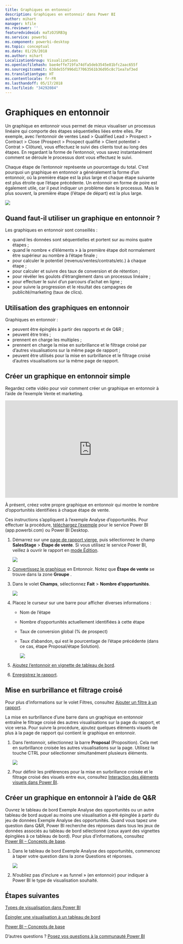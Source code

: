 ```yaml
---
title: Graphiques en entonnoir
description: Graphiques en entonnoir dans Power BI
author: mihart
manager: kfile
ms.reviewer: ''
featuredvideoid: maTzOJSRB3g
ms.service: powerbi
ms.component: powerbi-desktop
ms.topic: conceptual
ms.date: 01/29/2018
ms.author: mihart
LocalizationGroup: Visualizations
ms.openlocfilehash: bae4effe719fa74dfa5deb3545e81bfc2aac655f
ms.sourcegitcommit: 638de55f996d177063561b36d95c8c71ea7af3ed
ms.translationtype: HT
ms.contentlocale: fr-FR
ms.lasthandoff: 05/17/2018
ms.locfileid: "34292084"
---
```

# <a name="funnel-charts"></a>Graphiques en entonnoir
Un graphique en entonnoir vous permet de mieux visualiser un processus linéaire qui comporte des étapes séquentielles liées entre elles. Par exemple, avec l’entonnoir de ventes Lead \> Qualified Lead \> Prospect \> Contract \> Close (Prospect > Prospect qualifié > Client potentiel > Contrat > Clôture), vous effectuez le suivi des clients tout au long des étapes.  En regardant la forme de l’entonnoir, vous savez instantanément comment se déroule le processus dont vous effectuez le suivi.

Chaque étape de l’entonnoir représente un pourcentage du total. C’est pourquoi un graphique en entonnoir a généralement la forme d’un entonnoir, où la première étape est la plus large et chaque étape suivante est plus étroite que l’étape précédente.  Un entonnoir en forme de poire est également utile, car il peut indiquer un problème dans le processus.  Mais le plus souvent, la première étape (l’étape de départ) est la plus large.

![](media/power-bi-visualization-funnel-charts/funnelplain.png)

## <a name="when-to-use-a-funnel-chart"></a>Quand faut-il utiliser un graphique en entonnoir ?
Les graphiques en entonnoir sont conseillés :

* quand les données sont séquentielles et portent sur au moins quatre étapes ;
* quand le nombre « d’éléments » à la première étape doit normalement être supérieur au nombre à l’étape finale ;
* pour calculer le potentiel (revenus/ventes/contrats/etc.) à chaque étape ;
* pour calculer et suivre des taux de conversion et de rétention ;
* pour révéler les goulots d’étranglement dans un processus linéaire ;
* pour effectuer le suivi d’un parcours d’achat en ligne ;
* pour suivre la progression et le résultat des campagnes de publicité/marketing (taux de clics).

## <a name="working-with-funnel-charts"></a>Utilisation des graphiques en entonnoir
Graphiques en entonnoir :

* peuvent être épinglés à partir des rapports et de Q&R ;
* peuvent être triés ;
* prennent en charge les multiples ;
* prennent en charge la mise en surbrillance et le filtrage croisé par d’autres visualisations sur la même page de rapport ;
* peuvent être utilisés pour la mise en surbrillance et le filtrage croisé d’autres visualisations sur la même page de rapport.

## <a name="create-a-basic-funnel-chart"></a>Créer un graphique en entonnoir simple
Regardez cette vidéo pour voir comment créer un graphique en entonnoir à l’aide de l’exemple Vente et marketing.

<iframe width="560" height="315" src="https://www.youtube.com/embed/qKRZPBnaUXM" frameborder="0" allow="autoplay; encrypted-media" allowfullscreen></iframe>


À présent, créez votre propre graphique en entonnoir qui montre le nombre d’opportunités identifiées à chaque étape de vente.

Ces instructions s’appliquent à l’exemple Analyse d’opportunités. Pour effectuer la procédure, [téléchargez l’exemple](sample-datasets.md) pour le service Power BI (app.powerbi.com) ou Power BI Desktop.   

1. Démarrez sur une [page de rapport vierge](power-bi-report-add-page.md), puis sélectionnez le champ **SalesStage** \> **Étape de vente**. Si vous utilisez le service Power BI, veillez à ouvrir le rapport en [mode Édition](service-interact-with-a-report-in-editing-view.md).
   
    ![](media/power-bi-visualization-funnel-charts/funnelselectfield_new.png)
2. [Convertissez le graphique](power-bi-report-change-visualization-type.md) en Entonnoir. Notez que **Étape de vente** se trouve dans la zone **Groupe** . 
3. Dans le volet **Champs**, sélectionnez **Fait** \> **Nombre d’opportunités**.
   
    ![](media/power-bi-visualization-funnel-charts/power-bi-funnel.png)
4. Placez le curseur sur une barre pour afficher diverses informations :
   
   * Nom de l’étape
   * Nombre d’opportunités actuellement identifiées à cette étape
   * Taux de conversion global (% de prospect) 
   * Taux d’abandon, qui est le pourcentage de l’étape précédente (dans ce cas, étape Proposal/étape Solution).
     
     ![](media/power-bi-visualization-funnel-charts/funnelhover_new.png)
5. [Ajoutez l’entonnoir en vignette de tableau de bord](service-dashboard-tiles.md). 
6. [Enregistrez le rapport](service-report-save.md).

## <a name="highlighting-and-cross-filtering"></a>Mise en surbrillance et filtrage croisé
Pour plus d’informations sur le volet Filtres, consultez [Ajouter un filtre à un rapport](power-bi-report-add-filter.md).

La mise en surbrillance d’une barre dans un graphique en entonnoir entraîne le filtrage croisé des autres visualisations sur la page du rapport, et vice versa. Pour suivre la procédure, ajoutez quelques éléments visuels de plus à la page de rapport qui contient le graphique en entonnoir.

1. Dans l’entonnoir, sélectionnez la barre **Proposal** (Proposition). Cela met en surbrillance croisée les autres visualisations sur la page. Utilisez la touche CTRL pour sélectionner simultanément plusieurs éléments.
   
   ![](media/power-bi-visualization-funnel-charts/funnelchartnoowl.gif)
2. Pour définir les préférences pour la mise en surbrillance croisée et le filtrage croisé des visuels entre eux, consultez [Interaction des éléments visuels dans Power BI](service-reports-visual-interactions.md).

## <a name="create-a-funnel-chart-in-qa"></a>Créer un graphique en entonnoir à l’aide de Q&R
Ouvrez le tableau de bord Exemple Analyse des opportunités ou un autre tableau de bord auquel au moins une visualisation a été épinglée à partir du jeu de données Exemple Analyse des opportunités.  Quand vous tapez une question dans Q&R, Power BI recherche des réponses dans tous les jeux de données associés au tableau de bord sélectionné (ceux ayant des vignettes épinglées à ce tableau de bord). Pour plus d’informations, consultez [Power BI – Concepts de base](service-basic-concepts.md).

1. Dans le tableau de bord Exemple Analyse des opportunités, commencez à taper votre question dans la zone Questions et réponses.
   
   ![](media/power-bi-visualization-funnel-charts/funnelfromqna_new.png)
   
2. N’oubliez pas d’inclure « as funnel » (en entonnoir) pour indiquer à Power BI le type de visualisation souhaité.

## <a name="next-steps"></a>Étapes suivantes
[Types de visualisation dans Power BI](power-bi-visualization-types-for-reports-and-q-and-a.md)

[Épingler une visualisation à un tableau de bord](service-dashboard-pin-tile-from-report.md)

[Power BI – Concepts de base](service-basic-concepts.md)

D’autres questions ? [Posez vos questions à la communauté Power BI](http://community.powerbi.com/)

